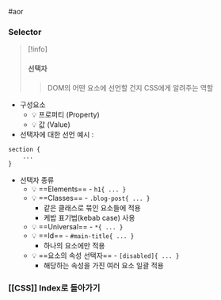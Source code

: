 #aor 
### Selector
>[!info]
>#### 선택자
>
>>DOM의 어떤 요소에 선언할 건지 CSS에게 알려주는 역할

- 구성요소
	- 💡 프로퍼티 (Property)
	- 💡 값 (Value)
- 선택자에 대한 선언 예시 :
```CSS
section {
	...
}
```
- 선택자 종류
	- 💡 ==Elements== - `h1{ ... }`
	- 💡 ==Classes== - `.blog-post{ ... }`
		- 같은 클래스로 묶인 요소들에 적용
		- 케밥 표기법(kebab case) 사용
	- 💡 ==Universal== - `*{ ... }`
	- 💡 ==Id== - `#main-title{ ... }`
		- 하나의 요소에만 적용
	- 💡 ==요소의 속성 선택자== - `[disabled]{ ... }`
		- 해당하는 속성을 가진 여러 요소 일괄 적용
### [[CSS]] Index로 돌아가기